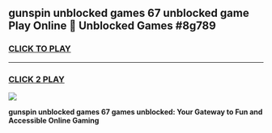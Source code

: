 
## gunspin unblocked games 67 unblocked game Play Online 👋 Unblocked Games #8g789
<h3>
<a href="https://premium.freeplayer.one?title=gunspin_unblocked_games_67&ref=21F">CLICK TO PLAY</a></h3>
<hr>

<h3>
<a href="https://premium.freeplayer.one?title=gunspin_unblocked_games_67&ref=21F">CLICK 2 PLAY</a>
  
</h3>

<a href="https://premium.freeplayer.one?title=gunspin_unblocked_games_67&ref=21F/"><img src="https://clearcache.store/games.png"></a>


**gunspin unblocked games 67 games unblocked: Your Gateway to Fun and Accessible Online Gaming**
